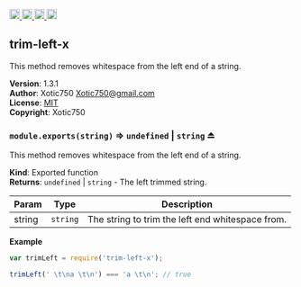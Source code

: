 <a href="https://travis-ci.org/Xotic750/trim-left-x"
   title="Travis status">
<img
   src="https://travis-ci.org/Xotic750/trim-left-x.svg?branch=master"
   alt="Travis status" height="18"/>
</a>
<a href="https://david-dm.org/Xotic750/trim-left-x"
   title="Dependency status">
<img src="https://david-dm.org/Xotic750/trim-left-x.svg"
   alt="Dependency status" height="18"/>
</a>
<a href="https://david-dm.org/Xotic750/trim-left-x#info=devDependencies"
   title="devDependency status">
<img src="https://david-dm.org/Xotic750/trim-left-x/dev-status.svg"
   alt="devDependency status" height="18"/>
</a>
<a href="https://badge.fury.io/js/trim-left-x" title="npm version">
<img src="https://badge.fury.io/js/trim-left-x.svg"
   alt="npm version" height="18"/>
</a>
<a name="module_trim-left-x"></a>

## trim-left-x
This method removes whitespace from the left end of a string.

**Version**: 1.3.1  
**Author**: Xotic750 <Xotic750@gmail.com>  
**License**: [MIT](&lt;https://opensource.org/licenses/MIT&gt;)  
**Copyright**: Xotic750  
<a name="exp_module_trim-left-x--module.exports"></a>

### `module.exports(string)` ⇒ <code>undefined</code> \| <code>string</code> ⏏
This method removes whitespace from the left end of a string.

**Kind**: Exported function  
**Returns**: <code>undefined</code> \| <code>string</code> - The left trimmed string.  

| Param | Type | Description |
| --- | --- | --- |
| string | <code>string</code> | The string to trim the left end whitespace from. |

**Example**  
```js
var trimLeft = require('trim-left-x');

trimLeft(' \t\na \t\n') === 'a \t\n'; // true
```
